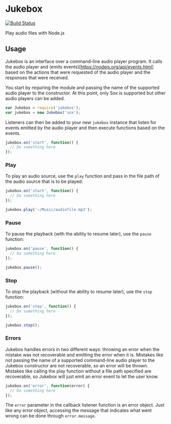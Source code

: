 # Jukebox
[![Build Status](https://travis-ci.com/jaredpetersen/jukebox.svg?token=U58FHdxksYsWZzj98oVM&branch=master)](https://travis-ci.com/jaredpetersen/jukebox)

Play audio files with Node.js

## Usage
Jukebox is an interface over a command-line audio player program. It calls the audio player and (emits events)[https://nodejs.org/api/events.html] based on the actions that were requested of the audio player and the responses that were received.

You start by requiring the module and passing the name of the supported audio player to the constructor. At this point, only Sox is supported but other audio players can be added.

```javascript
var Jukebox = require('jukebox');
var jukebox = new Jukebox('sox');
```

Listeners can then be added to your new `jukebox` instance that listen for events emitted by the audio player and then execute functions based on the events.

```javascript
jukebox.on('start', function() {
  // Do something here
});
```

### Play
To play an audio source, use the `play` function and pass in the file path of the audio source that is to be played:

```javascript
jukebox.on('start', function() {
  // Do something here
});

jukebox.play('~/Music/audiofile.mp3');
```

### Pause
To pause the playback (with the ability to resume later), use the `pause` function:

```javascript
jukebox.on('pause', function() {
  // Do something here
});

jukebox.pause();
```

### Stop
To stop the playback (without the ability to resume later), use the `stop` function:

```javascript
jukebox.on('stop', function() {
  // Do something here
});

jukebox.stop();
```

### Errors
Jukebox handles errors in two different ways: throwing an error when the mistake was not recoverable and emitting the error when it is. Mistakes like not passing the name of a supported command-line audio player to the Jukebox constructor are not recoverable, so an error will be thrown. Mistakes like calling the play function without a file path specified are recoverable, so Jukebox will just emit an error event to let the user know.

```javascript
jukebox.on('error', function(error) {
  // Do something here
});
```

The `error` parameter in the callback listener function is an error object. Just like any error object, accessing the message that indicates what went wrong can be done through `error.message`.
